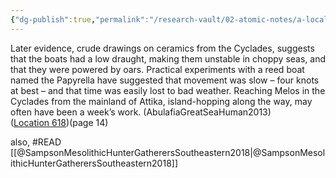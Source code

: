 ```yaml
---
{"dg-publish":true,"permalink":"/research-vault/02-atomic-notes/a-local-reed-boat-called-a-papyrela-in-corfu-is-a-modern-experiment-to-show-how-mesolithic-man-may-have-used-small-boats-in-the-cyclades/"}
---
```


Later evidence, crude drawings on ceramics from the Cyclades, suggests that the boats had a low draught, making them unstable in choppy seas, and that they were powered by oars. Practical experiments with a reed boat named the Papyrella have suggested that movement was slow – four knots at best – and that time was easily lost to bad weather. Reaching Melos in the Cyclades from the mainland of Attika, island-hopping along the way, may often have been a week’s work. (AbulafiaGreatSeaHuman2013)([Location 618](https://readwise.io/to_kindle?action=open&asin=B00551S1HI&location=618))(page 14)
 
  also, #READ [[@SampsonMesolithicHunterGatherersSoutheastern2018\|@SampsonMesolithicHunterGatherersSoutheastern2018]]